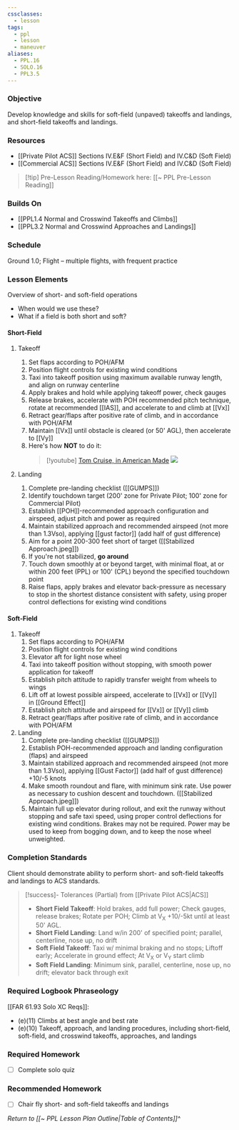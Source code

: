 ```yaml
---
cssclasses:
  - lesson
tags:
  - ppl
  - lesson
  - maneuver
aliases:
  - PPL.16
  - SOLO.16
  - PPL3.5
---
```

### Objective
Develop knowledge and skills for soft-field (unpaved) takeoffs and landings, and short-field takeoffs and landings.

### Resources
- [[Private Pilot ACS]] Sections IV.E&F (Short Field) and IV.C&D (Soft Field)
- [[Commercial ACS]] Sections IV.E&F (Short Field) and IV.C&D (Soft Field)

> [!tip] Pre-Lesson Reading/Homework here: [[~ PPL Pre-Lesson Reading]]

### Builds On
- [[PPL1.4 Normal and Crosswind Takeoffs and Climbs]]
- [[PPL3.2 Normal and Crosswind Approaches and Landings]]

### Schedule
Ground 1.0; Flight – multiple flights, with frequent practice

### Lesson Elements
Overview of short- and soft-field operations
- When would we use these?
- What if a field is both short and soft?

#### Short-Field
1. Takeoff
	1. Set flaps according to POH/AFM
	2. Position flight controls for existing wind conditions
	3. Taxi into takeoff position using maximum available runway length, and align on runway centerline
	4. Apply brakes and hold while applying takeoff power, check gauges
	5. Release brakes, accelerate with POH recommended pitch technique, rotate at recommended [[IAS]], and accelerate to and climb at [[Vx]]
	6. Retract gear/flaps after positive rate of climb, and in accordance with POH/AFM
	7. Maintain [[Vx]] until obstacle is cleared (or 50' AGL), then accelerate to [[Vy]]
	8. Here's how **NOT** to do it: 
	   > [!youtube] [Tom Cruise, in American Made](https://www.youtube.com/watch?v=xXz7UyPTytE)
	   > ![](https://www.youtube.com/watch?v=xXz7UyPTytE)

2. Landing
	1. Complete pre-landing checklist ([[GUMPS]])
	2. Identify touchdown target (200' zone for Private Pilot; 100' zone for Commercial Pilot)
	3. Establish [[POH]]-recommended approach configuration and airspeed, adjust pitch and power as required
	4. Maintain stabilized approach and recommended airspeed (not more than 1.3Vso), applying [[gust factor]] (add half of gust difference)
	5. Aim for a point 200-300 feet short of target ([[Stabilized Approach.jpeg]])
	6. If you're not stabilized, **go around**
	7. Touch down smoothly at or beyond target, with minimal float, at or within 200 feet (PPL) or 100' (CPL) beyond the specified touchdown point
	8. Raise flaps, apply brakes and elevator back-pressure as necessary to stop in the shortest distance consistent with safety, using proper control deflections for existing wind conditions

#### Soft-Field
1. Takeoff
	1. Set flaps according to POH/AFM
	2. Position flight controls for existing wind conditions
	3. Elevator aft for light nose wheel
	4. Taxi into takeoff position without stopping, with smooth power application for takeoff
	5. Establish pitch attitude to rapidly transfer weight from wheels to wings
	6. Lift off at lowest possible airspeed, accelerate to [[Vx]] or [[Vy]] in [[Ground Effect]]
	7. Establish pitch attitude and airspeed for [[Vx]] or [[Vy]] climb
	8. Retract gear/flaps after positive rate of climb, and in accordance with POH/AFM
2. Landing
	1. Complete pre-landing checklist ([[GUMPS]])
	2. Establish POH-recommended approach and landing configuration (flaps) and airspeed
	3. Maintain stabilized approach and recommended airspeed (not more than 1.3Vso), applying [[Gust Factor]] (add half of gust difference) +10/-5 knots
	4. Make smooth roundout and flare, with minimum sink rate. Use power as necessary to cushion descent and touchdown. ([[Stabilized Approach.jpeg]])
	5. Maintain full up elevator during rollout, and exit the runway without stopping and safe taxi speed, using proper control deflections for existing wind conditions.  Brakes may not be required. Power may be used to keep from bogging down, and to keep the nose wheel unweighted.

### Completion Standards
Client should demonstrate ability to perform short- and soft-field takeoffs and landings to ACS standards.

> [!success]- Tolerances (Partial) from [[Private Pilot ACS|ACS]]
> - **Short Field Takeoff**: Hold brakes, add full power; Check gauges, release brakes; Rotate per POH; Climb at V<sub>X</sub> +10/-5kt until at least 50' AGL.
> - **Short Field Landing**: Land w/in 200' of specified point; parallel, centerline, nose up, no drift
> - **Soft Field Takeoff**: Taxi w/ minimal braking and no stops; Liftoff early; Accelerate in ground effect; At V<sub>X</sub> or V<sub>Y</sub> start climb
> - **Soft Field Landing**: Minimum sink, parallel, centerline, nose up, no drift; elevator back through exit

### Required Logbook Phraseology
[[FAR 61.93 Solo XC Reqs]]:
- (e)(11) Climbs at best angle and best rate
- (e)(10) Takeoff, approach, and landing procedures, including short-field, soft-field, and crosswind takeoffs, approaches, and landings

### Required Homework
- [ ] Complete solo quiz

### Recommended Homework 
- [ ] Chair fly short- and soft-field takeoffs and landings

*Return to [[~ PPL Lesson Plan Outline|Table of Contents]]^*